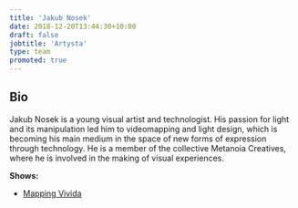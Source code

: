 ```yaml
---
title: 'Jakub Nosek'
date: 2018-12-20T13:44:30+10:00
draft: false
jobtitle: 'Artysta'
type: team
promoted: true
---
```


## Bio

Jakub Nosek is a young visual artist and technologist. His passion for light and its manipulation led him to videomapping and light design, which is becoming his main medium in the space of new forms of expression through technology. He is a member of the collective Metanoia Creatives, where he is involved in the making of visual experiences.

**Shows:**

- [Mapping Vivida](/wystawy/mapping-vivida)